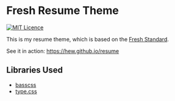 # Fresh Resume Theme

[![MIT Licence](https://badges.frapsoft.com/os/mit/mit.svg?v=103)](https://opensource.org/licenses/mit-license.php)

This is my resume theme, which is based on the [Fresh Standard](https://github.com/fresh-standard/fresh-resume-schema).

See it in action: https://hew.github.io/resume

## Libraries Used
* [basscss](https://github.com/basscss/basscss)
* [type.css](https://github.com/mrmrs/type.css)
